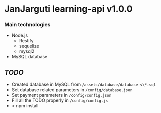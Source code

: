 # JanJarguti learning-api v1.0.0

### Main technologies
* Node.js
    - Restify
    - sequelize
    - mysql2
* MySQL database

## *TODO*
- Created database in MySQL from ```/assets/database/database v\*.sql```
- Set database related parameters in ```/config/database.json```
- Set payment parameters in ```/config/config.json```
- Fill all the TODO properly in ```/config/config.js```
- \> npm install